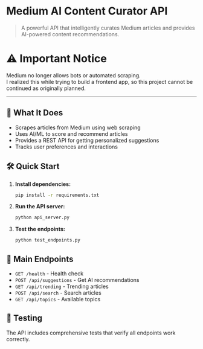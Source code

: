# Medium AI Content Curator API
> A powerful API that intelligently curates Medium articles and provides AI-powered content recommendations.

# ⚠️ Important Notice  

Medium no longer allows bots or automated scraping.  
I realized this while trying to build a frontend app, so this project cannot be continued as originally planned.  

---

## 🚀 What It Does

- Scrapes articles from Medium using web scraping
- Uses AI/ML to score and recommend articles
- Provides a REST API for getting personalized suggestions
- Tracks user preferences and interactions

## 🛠️ Quick Start

1. **Install dependencies:**
   ```bash
   pip install -r requirements.txt
   ```

2. **Run the API server:**
   ```bash
   python api_server.py
   ```

3. **Test the endpoints:**
   ```bash
   python test_endpoints.py
   ```

## 📡 Main Endpoints

- `GET /health` - Health check
- `POST /api/suggestions` - Get AI recommendations
- `GET /api/trending` - Trending articles
- `POST /api/search` - Search articles
- `GET /api/topics` - Available topics

## 🧪 Testing

The API includes comprehensive tests that verify all endpoints work correctly.
